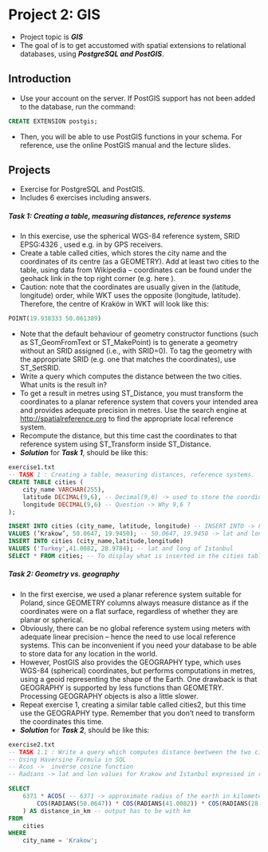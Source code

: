 # Project 2: GIS
- Project topic is **_GIS_** 
- The goal of  is to get accustomed with spatial extensions to relational databases, using **_PostgreSQL and PostGIS_**.
## Introduction 
- Use your account on the server. If PostGIS support has not been added to the database, run the command: 
```SQL
CREATE EXTENSION postgis;
``` 
- Then, you will be able to use PostGIS functions in your schema. For reference, use the online PostGIS manual and the lecture slides.

## Projects 
- Exercise for PostgreSQL and PostGIS.
- Includes 6 exercises including answers.

##### **Task 1: Creating a table, measuring distances, reference systems** 
- In this exercise, use the spherical WGS-84 reference system, SRID EPSG:4326 , used e.g. in by GPS receivers.
- Create a table called cities, which stores the city name and the coordinates of its centre (as a GEOMETRY). Add at least two cities to the table, using data from Wikipedia – coordinates can be found under the geohack link in the top right corner (e.g. here ).
- Caution: note that the coordinates are usually given in the (latitude, longitude) order, while WKT uses the opposite (longitude, latitude). Therefore, the centre of Kraków in WKT will look like this:
```SQL
POINT(19.938333 50.061389)
``` 
- Note that the default behaviour of geometry constructor functions (such as ST_GeomFromText or ST_MakePoint) is to generate a geometry without an SRID assigned (i.e., with SRID=0). To tag the geometry with the appropriate SRID (e.g. one that matches the coordinates), use ST_SetSRID.
- Write a query which computes the distance between the two cities. What units is the result in?
- To get a result in metres using ST_Distance, you must transform the coordinates to a planar reference system that covers your intended area and provides adequate precision in metres. Use the search engine at http://spatialreference.org to find the appropriate local reference system.
- Recompute the distance, but this time cast the coordinates to that reference system using ST_Transform inside ST_Distance.
- **_Solution_** for **_Task 1_**, should be like this: 
```SQL
exercise1.txt
-- TASK 1 : Creating a table, measuring distances, reference systems.
CREATE TABLE cities (
	city_name VARCHAR(255),
	latitude DECIMAL(9,6), -- Decimal(9,6) -> used to store the coordinates as decimal up to 9 digits and up to 6 decimal places. Coordinate of the center.
	longitude DECIMAL(9,6) -- Question -> Why 9,6 ? 
);

INSERT INTO cities (city_name, latitude, longitude) -- INSERT INTO -> For specify both column names and the values to be inserted.
VALUES (‘Krakow’, 50.0647, 19.9450); -- 50.0647, 19.9450 -> lat and lon of the city center. 
INSERT INTO cities (city_name,latitude,longitude)
VALUES ('Turkey',41.0082, 28.9784); -- lat and long of Istanbul 
SELECT * FROM cities; -- To display what is inserted in the cities table 
```

##### **Task 2: Geometry vs. geography** 
- In the first exercise, we used a planar reference system suitable for Poland, since GEOMETRY columns always measure distance as if the coordinates were on a flat surface, regardless of whether they are planar or spherical.
- Obviously, there can be no global reference system using meters with adequate linear precision – hence the need to use local reference systems. This can be inconvenient if you need your database to be able to store data for any location in the world.
- However, PostGIS also provides the GEOGRAPHY type, which uses WGS-84 (spherical) coordinates, but performs computations in metres, using a geoid representing the shape of the Earth. One drawback is that GEOGRAPHY is supported by less functions than GEOMETRY. Processing GEOGRAPHY objects is also a little slower.
- Repeat exercise 1, creating a similar table called cities2, but this time use the GEOGRAPHY type. Remember that you don’t need to transform the coordinates this time.
- **_Solution_** for **_Task 2_**, should be like this: 
```SQL
exercise2.txt
-- TASK 1.1 : Write a query which computes distance beetween the two cities. What units is the result in?
-- Using Haversine Formula in SQL 
-- Acos ->  inverse cosine function
-- Radians -> lat and lon values for Krakow and Istanbul expressed in radians

SELECT 
    6371 * ACOS( -- 6371 -> approximate radius of the earth in kilometers
        COS(RADIANS(50.0647)) * COS(RADIANS(41.0082)) * COS(RADIANS(28.9784) - RADIANS(19.9450)) + SIN(RADIANS(50.0647)) * SIN(RADIANS(41.0082))
    ) AS distance_in_km -- output has to be with km
FROM 
    cities
WHERE 
    city_name = 'Krakow'; 
```
